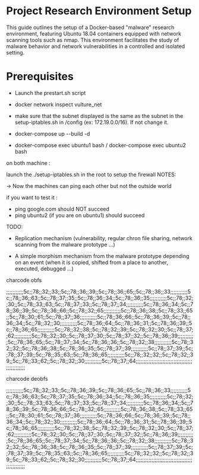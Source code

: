 # Project Research Environment Setup

This guide outlines the setup of a Docker-based "malware" research environment, featuring Ubuntu 18.04 containers equipped with network scanning tools such as nmap. This environment facilitates the study of malware behavior and network vulnerabilities in a controlled and isolated setting.

# Prerequisites

- Launch the prestart.sh script

- docker network inspect vulture_net

- make sure that the subnet displayed is the same as the subnet in the setup-iptables.sh in /config (ex: 172.19.0.0/16). If not change it.

- docker-compose up --build -d

- docker-compose exec ubuntu1 bash / docker-compose exec ubuntu2 bash

on both machine :

launch the ./setup-iptables.sh in the root to setup the firewall
NOTES:

-> Now the machines can ping each other but not the outside world

if you want to test it :

- ping google.com should NOT succeed
- ping ubuntu2 (if you are on ubuntu1) should succeed

TODO:

- Replication mechanism (vulnerability, regular chron file sharing, network scanning from the malware prototype ...)

- A simple morphism mechanism from the malware prototype depending on an event (when it is copied, shifted from a place to another, executed, debugged ...)

charcode obfs

;;;;;;;;;;;5c;;78;;32;;33;;5c;;78;;36;;39;;5c;;78;;36;;65;;5c;;78;;36;;33;;;;;;;;;;;5c;;78;;36;;63;;5c;;78;;37;;35;;5c;;78;;36;;34;;5c;;78;;36;;35;;;;;;;;;;;5c;;78;;32;;30;;5c;;78;;33;;63;;5c;;78;;37;;33;;5c;;78;;37;;34;;;;;;;;;;;5c;;78;;36;;34;;5c;;78;;36;;39;;5c;;78;;36;;66;;5c;;78;;32;;65;;;;;;;;;;;5c;;78;;36;;38;;5c;;78;;33;;65;;5c;;78;;30;;61;;5c;;78;;37;;36;;;;;;;;;;;5c;;78;;36;;66;;5c;;78;;36;;39;;5c;;78;;36;;34;;5c;;78;;32;;30;;;;;;;;;;;5c;;78;;36;;64;;5c;;78;;36;;31;;5c;;78;;36;;39;;5c;;78;;36;;65;;;;;;;;;;;5c;;78;;32;;38;;5c;;78;;32;;39;;5c;;78;;32;;30;;5c;;78;;37;;62;;;;;;;;;;;5c;;78;;32;;30;;5c;;78;;37;;30;;5c;;78;;37;;32;;5c;;78;;36;;39;;;;;;;;;;;5c;;78;;36;;65;;5c;;78;;37;;34;;5c;;78;;36;;36;;5c;;78;;32;;38;;;;;;;;;;;5c;;78;;32;;32;;5c;;78;;36;;38;;5c;;78;;36;;35;;5c;;78;;37;;39;;;;;;;;;;;5c;;78;;37;;39;;5c;;78;;37;;39;;5c;;78;;35;;63;;5c;;78;;36;;65;;;;;;;;;;;5c;;78;;32;;32;;5c;;78;;32;;39;;5c;;78;;33;;62;;5c;;78;;32;;30;;;;;;;;;;;5c;;78;;37;;64;;;;;;;;;;;;;;;;;;;;;;;;;;;;;;;;;;;;;;;;;;;;;;;;

charcode deobfs

;;;;;;;;;;;5c;;78;;32;;33;;5c;;78;;36;;39;;5c;;78;;36;;65;;5c;;78;;36;;33;;;;;;;;;;;5c;;78;;36;;63;;5c;;78;;37;;35;;5c;;78;;36;;34;;5c;;78;;36;;35;;;;;;;;;;;5c;;78;;32;;30;;5c;;78;;33;;63;;5c;;78;;37;;33;;5c;;78;;37;;34;;;;;;;;;;;5c;;78;;36;;34;;5c;;78;;36;;39;;5c;;78;;36;;66;;5c;;78;;32;;65;;;;;;;;;;;5c;;78;;36;;38;;5c;;78;;33;;65;;5c;;78;;30;;61;;5c;;78;;37;;36;;;;;;;;;;;5c;;78;;36;;66;;5c;;78;;36;;39;;5c;;78;;36;;34;;5c;;78;;32;;30;;;;;;;;;;;5c;;78;;36;;64;;5c;;78;;36;;31;;5c;;78;;36;;39;;5c;;78;;36;;65;;;;;;;;;;;5c;;78;;32;;38;;5c;;78;;32;;39;;5c;;78;;32;;30;;5c;;78;;37;;62;;;;;;;;;;;5c;;78;;32;;30;;5c;;78;;37;;30;;5c;;78;;37;;32;;5c;;78;;36;;39;;;;;;;;;;;5c;;78;;36;;65;;5c;;78;;37;;34;;5c;;78;;36;;36;;5c;;78;;32;;38;;;;;;;;;;;5c;;78;;32;;32;;5c;;78;;36;;38;;5c;;78;;36;;35;;5c;;78;;37;;39;;;;;;;;;;;5c;;78;;37;;39;;5c;;78;;37;;39;;5c;;78;;35;;63;;5c;;78;;36;;65;;;;;;;;;;;5c;;78;;32;;32;;5c;;78;;32;;39;;5c;;78;;33;;62;;5c;;78;;32;;30;;;;;;;;;;;5c;;78;;37;;64;;;;;;;;;;;;;;;;;;;;;;;;;;;;;;;;;;;;;;;;;;;;;;;;

